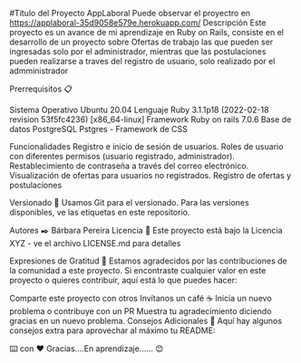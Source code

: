 #Título del Proyecto AppLaboral 
Puede observar el proyectro en https://applaboral-35d9058e579e.herokuapp.com/
Descripción Este proyecto es un avance de mi aprendizaje en Ruby on Rails, consiste en el desarrollo de un proyecto sobre Ofertas de trabajo las que pueden ser ingresadas solo por el administrador, mientras que las postulaciones pueden realizarse a traves del registro de usuario, solo realizado por el admministrador

Prerrequisitos 📋

Sistema Operativo Ubuntu 20.04 Lenguaje Ruby 3.1.1p18 (2022-02-18 revision 53f5fc4236) [x86_64-linux] Framework Ruby on rails 7.0.6 Base de datos PostgreSQL Pstgres - Framework de CSS

Funcionalidades
Registro e inicio de sesión de usuarios.
Roles de usuario con diferentes permisos (usuario registrado, administrador).
Restablecimiento de contraseña a través del correo electrónico.
Visualización de ofertas para usuarios no registrados.
Registro de ofertas y postulaciones 

Versionado 📌 Usamos Git para el versionado. Para las versiones disponibles, ve las etiquetas en este repositorio.

Autores ✒️ Bárbara Pereira Licencia 📄 Este proyecto está bajo la Licencia XYZ - ve el archivo LICENSE.md para detalles

Expresiones de Gratitud 🎁 Estamos agradecidos por las contribuciones de la comunidad a este proyecto. Si encontraste cualquier valor en este proyecto o quieres contribuir, aquí está lo que puedes hacer:

Comparte este proyecto con otros Invítanos un café ☕ Inicia un nuevo problema o contribuye con un PR Muestra tu agradecimiento diciendo gracias en un nuevo problema. Consejos Adicionales 📝 Aquí hay algunos consejos extra para aprovechar al máximo tu README:



⌨️ con ❤️ Gracias....En aprendizaje...... 😊